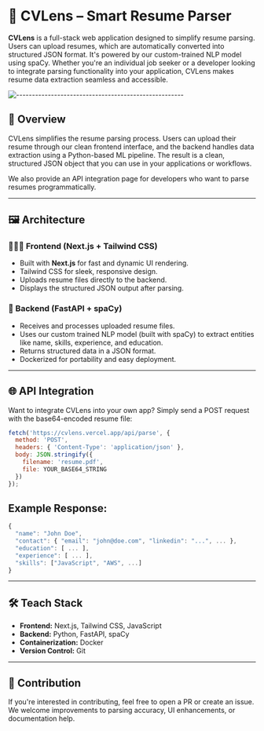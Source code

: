 # 🧠 CVLens – Smart Resume Parser

**CVLens** is a full-stack web application designed to simplify resume parsing. Users can upload resumes, which are automatically converted into structured JSON format. It's powered by our custom-trained NLP model using spaCy. Whether you're an individual job seeker or a developer looking to integrate parsing functionality into your application, CVLens makes resume data extraction seamless and accessible.

![-----------------------------------------------------](https://raw.githubusercontent.com/andreasbm/readme/master/assets/lines/rainbow.png)

## 🚀 Overview

CVLens simplifies the resume parsing process. Users can upload their resume through our clean frontend interface, and the backend handles data extraction using a Python-based ML pipeline. The result is a clean, structured JSON object that you can use in your applications or workflows.

We also provide an API integration page for developers who want to parse resumes programmatically.

---

## 🖼 Architecture

### 🧑🏽‍💻 Frontend (Next.js + Tailwind CSS)
- Built with **Next.js** for fast and dynamic UI rendering.
- Tailwind CSS for sleek, responsive design.
- Uploads resume files directly to the backend.
- Displays the structured JSON output after parsing.

### 🧠 Backend (FastAPI + spaCy)
- Receives and processes uploaded resume files.
- Uses our custom trained NLP model (built with spaCy) to extract entities like name, skills, experience, and education.
- Returns structured data in a JSON format.
- Dockerized for portability and easy deployment.

---

## 🌐 API Integration

Want to integrate CVLens into your own app? Simply send a POST request with the base64-encoded resume file:

```js
fetch('https://cvlens.vercel.app/api/parse', {
  method: 'POST',
  headers: { 'Content-Type': 'application/json' },
  body: JSON.stringify({
    filename: 'resume.pdf',
    file: YOUR_BASE64_STRING
  })
});
```
## Example Response:

```js
{
  "name": "John Doe",
  "contact": { "email": "john@doe.com", "linkedin": "...", ... },
  "education": [ ... ],
  "experience": [ ... ],
  "skills": ["JavaScript", "AWS", ...]
}
```
---
## 🛠 Teach Stack
- **Frontend:** Next.js, Tailwind CSS, JavaScript
- **Backend:** Python, FastAPI, spaCy
- **Containerization:** Docker
- **Version Control:** Git
---

## 🤝 Contribution
If you're interested in contributing, feel free to open a PR or create an issue. We welcome improvements to parsing accuracy, UI enhancements, or documentation help.




